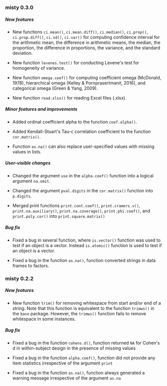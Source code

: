 ### misty 0.3.0

##### New features
* New functions `ci.mean()`, `ci.mean.diff()`, `ci.median()`, `ci.prop()`, `ci.prop.diff()`, `ci.sd()`, `ci.var()` for computing confidence interval for the arithmetic mean, the difference in arithmetic means, the median, the proportion, the difference in proportions, the variance, and the standard deviation.

* New function `levenes.test()` for conducting Levene's test for homogeneity of variance. 

* New function `omega.coef()` for computing coefficient omega (McDonald, 1978), hierarchical omega (Kelley & Pornprasertmanit, 2016), and categorical omega (Green & Yang, 2009).

* New function `read.xlsx()` for reading Excel files (.xlsx).

##### Minor features and improvements
* Added ordinal coefficient alpha to the function `coef.alpha()`.

* Added Kendall-Stuart's Tau-c correlation coefficient to the function `cor.matrix()`.

* Function `as.na()` can also replace user-specified values with missing values in lists.

##### User-visible changes
* Changed the argument `use` in the `alpha.coef()` function into a logical argument `na.omit`.

* Changed the argument `pval.digits` in the `cor.matrix()` function into `p.digits`.

* Merged print functions `print.cont.coef()`, `print.cramers.v()`, `print.na.auxiliary()`, `print.na.coverage()`, `print.phi.coef()`, and `print.poly.cor()` into `print.square.matrix()`

##### Bug fix

* Fixed a bug in several function, where `is.vector()` function was used to test if an object is a vector. Instead `is.atomic()` function is used to test if an object is a vector.

* Fixed a bug in the function `as.na()`, function converted strings in data frames to factors.

### misty 0.2.2

##### New features

* New function `trim()` for removing whitespace from start and/or end of a string. Note that this function is equivalent to the function `trimws()` in the `base` package. However, the `trimws()` function fails to remove whitespace in some instances.

##### Bug fix

* Fixed a bug in the function `cohens.d()`, function returned `NA` for Cohen's d in within-subject design in the presence of missing values

* Fixed a bug in the function `alpha.coef()`, function did not provide any item statistics irrespective of the argument `print`

* Fixed a bug in the function `as.na()`, function always generated a warning message irrespective of the argument `as.na`  
